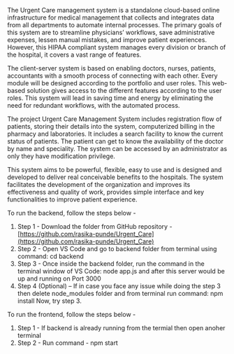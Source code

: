 The Urgent Care management system is a standalone cloud-based online infrastructure for
medical management that collects and integrates data from all departments to automate internal
processes. The primary goals of this system are to streamline physicians’ workflows, save
administrative expenses, lessen manual mistakes, and improve patient experiences. However,
this HIPAA compliant system manages every division or branch of the hospital, it covers a vast
range of features.

The client-server system is based on enabling doctors, nurses, patients, accountants with a
smooth process of connecting with each other. Every module will be designed according to the
portfolio and user roles. This web-based solution gives access to the different features
according to the user roles. This system will lead in saving time and energy by eliminating the
need for redundant workflows, with the automated process.

The project Urgent Care Management System includes registration flow of patients, storing
their details into the system, computerized billing in the pharmacy and laboratories. It includes
a search facility to know the current status of patients. The patient can get to know the
availability of the doctor by name and speciality. The system can be accessed by an
administrator as only they have modification privilege.

This system aims to be powerful, flexible, easy to use and is designed and developed to deliver
real conceivable benefits to the hospitals. The system facilitates the development of the
organization and improves its effectiveness and quality of work, provides simple interface and
key functionalities to improve patient experience. 

To run the backend, follow the steps below -

1. Step 1 - Download the folder from GitHub repository - [https://github.com/rasika-punde/Urgent_Care](https://github.com/rasika-punde/Urgent_Care) 
2. Step 2 - Open VS Code and go to backend folder from terminal using command: cd backend
3. Step 3 - Once inside the backend folder, run the command in the terminal window of VS Code: node app.js and after this server would be up and running on Port 3000
4. Step 4 (Optional) – If in case you face any issue while doing the step 3 then delete node_modules folder and from terminal run command: npm install
Now, try step 3.


To run the frontend, follow the steps below -

1. Step 1 - If backend is already running from the termial then open anoher terminal
2. Step 2 - Run command - npm start
